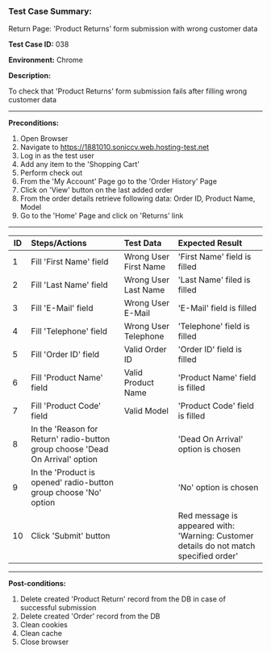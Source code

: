 
### Test Case Summary:
Return Page: 'Product Returns' form submission with wrong customer data

**Test Case ID:** 038

**Environment:** Chrome

**Description:** 

To check that 'Product Returns' form submission fails after filling wrong customer data

---

**Preconditions:**
1. Open Browser
2. Navigate to https://1881010.soniccv.web.hosting-test.net
3. Log in as the test user
4. Add any item to the 'Shopping Cart'
5. Perform check out
6. From the 'My Account' Page go to the 'Order History' Page
7. Click on 'View' button on the last added order
8. From the order details retrieve following data: Order ID, Product Name, Model 
9. Go to the 'Home' Page and click on 'Returns' link

___

|      ID       | Steps/Actions | Test Data | Expected Result |
| ------------- |:--------------|:---------- |:-------------- |
|       1       | Fill 'First Name' field | Wrong User First Name | 'First Name' field is filled |
|       2       | Fill 'Last Name' field | Wrong User Last Name | 'Last Name' filed is filled |
|       3       | Fill 'E-Mail' field | Wrong User E-Mail | 'E-Mail' field is filled |
|       4       | Fill 'Telephone' field | Wrong User Telephone | 'Telephone' field is filled |
|       5       | Fill 'Order ID' field | Valid Order ID | 'Order ID' field is filled |
|       6       | Fill 'Product Name' field | Valid Product Name | 'Product Name' field is filled |
|       7       | Fill 'Product Code' field | Valid Model | 'Product Code' field is filled |
|       8       | In the 'Reason for Return' radio-button group choose 'Dead On Arrival' option | | 'Dead On Arrival' option is chosen |
|       9       | In the 'Product is opened' radio-button group choose 'No' option | | 'No' option is chosen |
|       10      | Click 'Submit' button | | Red message is appeared with: 'Warning: Customer details do not match specified order'  | 

---

**Post-conditions:**
1. Delete created 'Product Return' record from the DB in case of successful submission 
2. Delete created 'Order' record from the DB 
2. Clean cookies
3. Clean cache
4. Close browser

